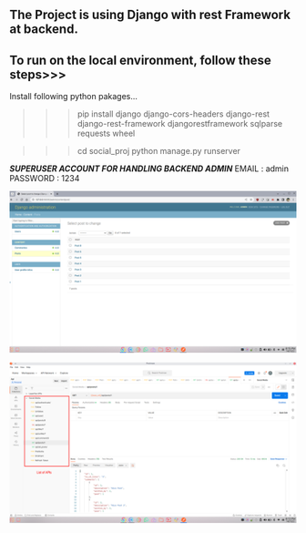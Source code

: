 ## The Project is using Django with rest Framework at backend.

## To run on the local environment, follow these steps>>>

Install following python pakages...

> > > pip install django django-cors-headers django-rest django-rest-framework djangorestframework sqlparse requests wheel

> > > cd social_proj
> > > python manage.py runserver

**_SUPERUSER ACCOUNT FOR HANDLING BACKEND ADMIN_**
EMAIL : admin
PASSWORD : 1234


![Alt text](./Adminpanel.png "a title")

![Alt text](./Api_postman.png "a title")

